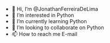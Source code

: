 - 👋 Hi, I’m @JonathanFerreiraDeLima
- 👀 I’m interested in Python
- 🌱 I’m currently learning Python
- 💞️ I’m looking to collaborate on Python
- 📫 How to reach me E-mail

<!---
JonathanFerreiraDeLima/JonathanFerreiraDeLima is a ✨ special ✨ repository because its `README.md` (this file) appears on your GitHub profile.
You can click the Preview link to take a look at your changes.
--->
